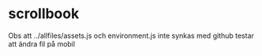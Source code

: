 # scrollbook
Obs att ../allfiles/assets.js och environment.js inte synkas med github
testar att ändra fil på mobil
